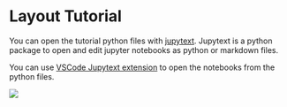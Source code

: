 # Layout Tutorial

You can open the tutorial python files with [jupytext](https://jupytext.readthedocs.io/en/latest/).
Jupytext is a python package to open and edit jupyter notebooks as python or markdown files.

You can use [VSCode Jupytext extension](https://marketplace.visualstudio.com/items?itemName=congyiwu.vscode-jupytext) to open the notebooks from the python files.

<img src=https://raw.githubusercontent.com/notebookPowerTools/vscode-jupytext/main/images/main.gif>


```{tableofcontents}
```
